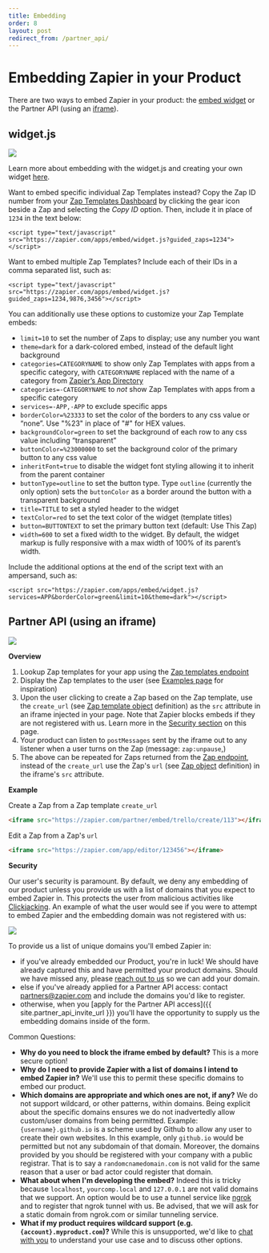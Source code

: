 ```yaml
---
title: Embedding
order: 8
layout: post
redirect_from: /partner_api/
---
```


# Embedding Zapier in your Product

There are two ways to embed Zapier in your product: the [embed widget](#widget) or the Partner API (using an [iframe](#iframe)).

## widget.js

![](https://cdn.zapier.com/zapier/images/partners/in-your-product-wave.png)

Learn more about embedding with the widget.js and creating your own widget [here](https://zapier.com/partner/embed/).

Want to embed specific individual Zap Templates instead? Copy the Zap ID number from your [Zap Templates Dashboard](https://zapier.com/developer/zap-templates/) by clicking the gear icon beside a Zap and selecting the _Copy ID_ option. Then, include it in place of `1234` in the text below:

`<script type="text/javascript" src="https://zapier.com/apps/embed/widget.js?guided_zaps=1234"></script>`

Want to embed multiple Zap Templates? Include each of their IDs in a comma separated list, such as:

`<script type="text/javascript" src="https://zapier.com/apps/embed/widget.js?guided_zaps=1234,9876,3456"></script>`

<a id="embed-widget-options"></a>
You can additionally use these options to customize your Zap Template embeds:

- `limit=10` to set the number of Zaps to display; use any number you want
- `theme=dark` for a dark-colored embed, instead of the default light background
- `categories=CATEGORYNAME` to show only Zap Templates with apps from a specific category, with `CATEGORYNAME` replaced with the name of a category from [Zapier’s App Directory](https://zapier.com/apps/)
- `categories=-CATEGORYNAME` to _not_ show Zap Templates with apps from a specific category
- `services=-APP,-APP` to exclude specific apps
- `borderColor=%23333` to set the color of the borders to any css value or “none”. Use "%23" in place of "#" for HEX values.
- `backgroundColor=green` to set the background of each row to any css value including “transparent”
- `buttonColor=%23000000` to set the background color of the primary button to any css value
- `inheritFont=true` to disable the widget font styling allowing it to inherit from the parent container
- `buttonType=outline` to set the button type. Type `outline` (currently the only option) sets the `buttonColor` as a border around the button with a transparent background
- `title=TITLE` to set a styled header to the widget
- `textColor=red` to set the text color of the widget (template titles)
- `button=BUTTONTEXT` to set the primary button text (default: Use This Zap)
- `width=600` to set a fixed width to the widget. By default, the widget markup is fully responsive with a max width of 100% of its parent’s width.

Include the additional options at the end of the script text with an ampersand, such as:

`<script src="https://zapier.com/apps/embed/widget.js?services=APP&borderColor=green&limit=10&theme=dark"></script>`

<span id="iframe"><!-- helper anchor for simpler linking --></span>

## Partner API (using an iframe)

![](https://cdn.zapier.com/storage/photos/edcf17488c8250dca213ed2083846fc5.png)

**Overview**

1. Lookup Zap templates for your app using the [Zap templates endpoint](/partner_api/endpoints#get_v1zaptemplates)
2. Display the Zap templates to the user (see [Examples page](/partner_api/examples) for inspiration)
3. Upon the user clicking to create a Zap based on the Zap template, use the `create_url` (see [Zap template object](/partner_api/endpoints#zap-template) definition) as the `src` attribute in an iframe injected in your page. Note that Zapier blocks embeds if they are not registered with us. Learn more in the [Security section](#security) on this page.
4. Your product can listen to `postMessages` sent by the iframe out to any listener when a user turns on the Zap (message: `zap:unpause`,)
5. The above can be repeated for Zaps returned from the [Zap endpoint](/partner_api/endpoints#get_v1zaps), instead of the `create_url` use the Zap's `url` (see [Zap object](/partner_api/endpoints#zap) definition) in the iframe's `src` attribute.

**Example**

Create a Zap from a Zap template `create_url`

```html
<iframe src="https://zapier.com/partner/embed/trello/create/113"></iframe>
```

Edit a Zap from a Zap's `url`

```html
<iframe src="https://zapier.com/app/editor/123456"></iframe>
```

<span id="security"><!-- helper anchor to security section --></span>

**Security**

Our user's security is paramount. By default, we deny any embedding of our product unless you provide us with a list of domains that you expect to embed Zapier in. This protects the user from malicious activities like [Clickjacking](https://www.owasp.org/index.php/Clickjacking). An example of what the user would see if you were to attempt to embed Zapier and the embedding domain was not registered with us:

![](https://zappy.zapier.com/d417e90269bb019fcbe5718d18eb572d.png)

To provide us a list of unique domains you'll embed Zapier in:

- if you've already embedded our Product, you're in luck! We should have already captured this and have permitted your product domains. Should we have missed any, please [reach out to us](mailto:partners@zapier.com) so we can add your domain.
- else if you've already applied for a Partner API access: contact [partners@zapier.com](mailto:partners@zapier.com) and include the domains you'd like to register.
- otherwise, when you [apply for the Partner API access]({{ site.partner_api_invite_url }}) you'll have the opportunity to supply us the embedding domains inside of the form.

Common Questions:

- **Why do you need to block the iframe embed by default?** This is a more secure option!
- **Why do I need to provide Zapier with a list of domains I intend to embed Zapier in?** We'll use this to permit these specific domains to embed our product.
- **Which domains are appropriate and which ones are not, if any?** We do not support wildcard, or other patterns, within domains. Being explicit about the specific domains ensures we do not inadvertedly allow custom/user domains from being permitted. Example: `{username}.github.io` is a scheme used by Github to allow any user to create their own websites. In this example, only `github.io` would be permitted but not any subdomain of that domain. Moreover, the domains provided by you should be registered with your company with a public registrar. That is to say a `randomcnamedomain.com` is not valid for the same reason that a user or bad actor could register that domain.
- **What about when I'm developing the embed?** Indeed this is tricky because `localhost`, `yourcomp.local` and `127.0.0.1` are not valid domains that we support. An option would be to use a tunnel service like [ngrok](https://ngrok.com/) and to register that ngrok tunnel with us. Be advised, that we will ask for a static domain from ngrok.com or similar tunneling service.
- **What if my product requires wildcard support (e.g. `{account}.myproduct.com`)?** While this is unsupported, we'd like to [chat with you](mailto:partners@zapier.com) to understand your use case and to discuss other options.
